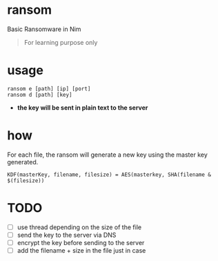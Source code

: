 # ransom
Basic Ransomware in Nim  
> For learning purpose only

# usage
```
ransom e [path] [ip] [port]
ransom d [path] [key]
```
- **the key will be sent in plain text to the server**

# how
For each file, the ransom will generate a new key using the master key generated.  
```
KDF(masterKey, filename, filesize) = AES(masterkey, SHA(filename & $(filesize))
```

# TODO
- [ ] use thread depending on the size of the file
- [ ] send the key to the server via DNS
- [ ] encrypt the key before sending to the server
- [ ] add the filename + size in the file just in case
